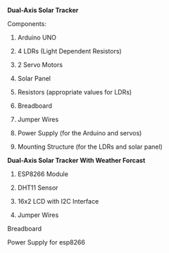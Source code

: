 **Dual-Axis Solar Tracker**

Components:


1. Arduino UNO


2. 4 LDRs (Light Dependent Resistors)


3. 2 Servo Motors


4. Solar Panel


5. Resistors (appropriate values for LDRs)


6. Breadboard


7. Jumper Wires


8. Power Supply (for the Arduino and servos)


9. Mounting Structure (for the LDRs and solar panel)



**Dual-Axis Solar Tracker With Weather Forcast**



1. ESP8266 Module 


2. DHT11 Sensor


3. 16x2 LCD with I2C Interface


4. Jumper Wires


Breadboard 


Power Supply for esp8266
